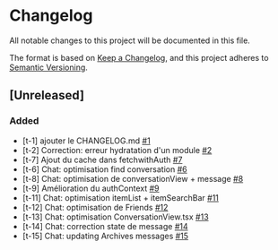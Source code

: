 # Changelog

All notable changes to this project will be documented in this file.

The format is based on [Keep a Changelog](https://keepachangelog.com/en/1.0.0/),
and this project adheres to [Semantic Versioning](https://semver.org/spec/v2.0.0.html).

## [Unreleased]

### Added

- [t-1] ajouter le CHANGELOG.md [#1](https://trello.com/c/YdwvoPio/1-t-1-ajouter-le-changelogmd)
- [t-2] Correction: erreur hydratation d'un module [#2](https://trello.com/c/tPFYkBQt/2-t-2-correction-erreur-hydratation-dun-module)
- [t-7] Ajout du cache dans fetchwithAuth [#7](https://trello.com/c/dxzbvDXs/7-t-7-ajout-du-cache-dans-fetchwithauth)
- [t-6] Chat: optimisation find conversation [#6](https://trello.com/c/IYKu4STA/6-t-6-chat-optimisation-find-conversation)
- [t-8] Chat: optimisation de conversationView + message [#8](https://trello.com/c/Iduut354/8-t-8-chat-optimisation-de-conversationview-message)
- [t-9] Amélioration du authContext [#9](https://trello.com/c/VymescMe/9-t-9-am%C3%A9lioration-du-authcontext)
- [t-11] Chat: optimisation itemList + itemSearchBar [#11](https://trello.com/c/PIPspC9x/11-t-11-chat-optimisation-itemlist-itemsearchbar)
- [t-12] Chat: optimisation de Friends [#12](https://trello.com/c/7FLSAmTD/12-t-12-chat-optimisation-de-friends)
- [t-13] Chat: optimisation ConversationView.tsx [#13](https://trello.com/c/5bjHf7pc/13-t-13-chat-optimisation-conversationviewtsx)
- [t-14] Chat: correction state de message [#14](https://trello.com/c/klvFqyaq/14-t-14-chat-correction-state-de-message)
- [t-15] Chat: updating Archives messages [#15](https://trello.com/c/s27EwZar/15-t-15-chat-updating-archives-messages)
